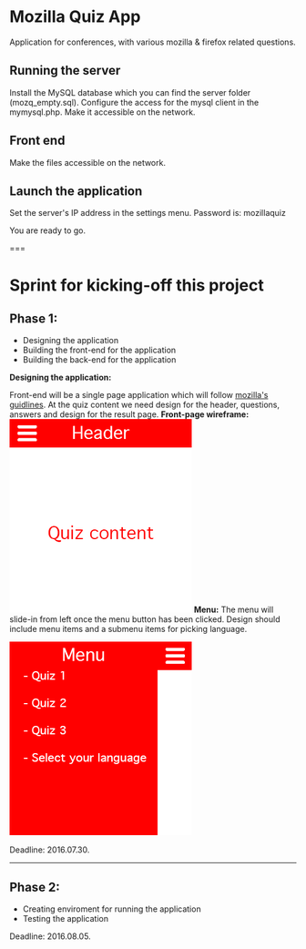 Mozilla Quiz App
===
Application for conferences, with various mozilla & firefox related questions.

Running the server
---
Install the MySQL database which you can find the server folder (mozq_empty.sql).
Configure the access for the mysql client in the mymysql.php.
Make it accessible on the network.

Front end
---
Make the files accessible on the network.

Launch the application
---
Set the server's IP address in the settings menu.
Password is: mozillaquiz

You are ready to go.


===

Sprint for kicking-off this project
===
Phase 1:
---
* Designing the application
* Building the front-end for the application
* Building the back-end for the application

__Designing the application:__

Front-end will be a single page application which will follow
[mozilla's guidlines](https://www.mozilla.org/en-US/styleguide/).
At the quiz content we need design for the header, questions, answers and design for the result page.
__Front-page wireframe:__
![](https://raw.githubusercontent.com/gabrielmicko/mozillaq/master/docs/front_page.png)
__Menu:__
The menu will slide-in from left once the menu button has been clicked.
Design should include menu items and a submenu items for picking language.

![](https://raw.githubusercontent.com/gabrielmicko/mozillaq/master/docs/front_page_menu.png)




Deadline: 2016.07.30.
___
Phase 2:
---
* Creating enviroment for running the application
* Testing the application

Deadline: 2016.08.05.
